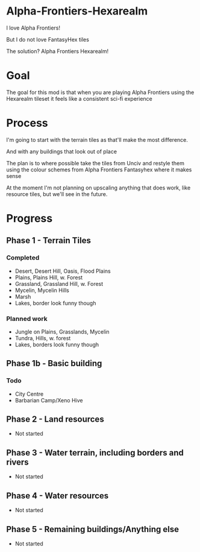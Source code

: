 # Alpha-Frontiers-Hexarealm

I love Alpha Frontiers!

But I do not love FantasyHex tiles

The solution? Alpha Frontiers Hexarealm!

# Goal
The goal for this mod is that when you are playing Alpha Frontiers using the Hexarealm tileset it feels like a consistent sci-fi experience

# Process
I'm going to start with the terrain tiles as that'll make the most difference. 

And with any buildings that look out of place

The plan is to where possible take the tiles from Unciv and restyle them using the colour schemes from Alpha Frontiers Fantasyhex where it makes sense

At the moment I'm not planning on upscaling anything that does work, like resource tiles, but we'll see in the future.

# Progress 
## Phase 1 - Terrain Tiles
### Completed
- Desert, Desert Hill, Oasis, Flood Plains
- Plains, Plains Hill, w. Forest
- Grassland, Grassland Hill, w. Forest
- Mycelin, Mycelin Hills
- Marsh
- Lakes, border look funny though

### Planned work

- Jungle on Plains, Grasslands, Mycelin 
- Tundra, Hills, w. forest
- Lakes, borders look funny though


## Phase 1b - Basic building
### Todo
- City Centre
- Barbarian Camp/Xeno Hive 

## Phase 2 - Land resources
- Not started

## Phase 3 - Water terrain, including borders and rivers
- Not started

## Phase 4 - Water resources
- Not started

## Phase 5 - Remaining buildings/Anything else
- Not started
